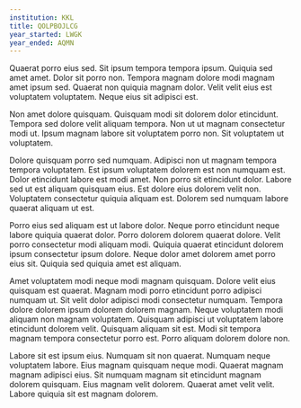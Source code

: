 ```yaml
---
institution: KKL
title: QOLPBOJLCG
year_started: LWGK
year_ended: AQMN
---
```


Quaerat porro eius sed. Sit ipsum tempora tempora ipsum. Quiquia sed amet amet. Dolor sit porro non. Tempora magnam dolore modi magnam amet ipsum sed. Quaerat non quiquia magnam dolor. Velit velit eius est voluptatem voluptatem. Neque eius sit adipisci est.

Non amet dolore quisquam. Quisquam modi sit dolorem dolor etincidunt. Tempora sed dolore velit aliquam tempora. Non ut ut magnam consectetur modi ut. Ipsum magnam labore sit voluptatem porro non. Sit voluptatem ut voluptatem.

Dolore quisquam porro sed numquam. Adipisci non ut magnam tempora tempora voluptatem. Est ipsum voluptatem dolorem est non numquam est. Dolor etincidunt labore est modi amet. Non porro sit etincidunt dolor. Labore sed ut est aliquam quisquam eius. Est dolore eius dolorem velit non. Voluptatem consectetur quiquia aliquam est. Dolorem sed numquam labore quaerat aliquam ut est.

Porro eius sed aliquam est ut labore dolor. Neque porro etincidunt neque labore quiquia quaerat dolor. Porro dolorem dolorem quaerat dolore. Velit porro consectetur modi aliquam modi. Quiquia quaerat etincidunt dolorem ipsum consectetur ipsum dolore. Neque dolor amet dolorem amet porro eius sit. Quiquia sed quiquia amet est aliquam.

Amet voluptatem modi neque modi magnam quisquam. Dolore velit eius quisquam est quaerat. Magnam modi porro etincidunt porro adipisci numquam ut. Sit velit dolor adipisci modi consectetur numquam. Tempora dolore dolorem ipsum dolorem dolorem magnam. Neque voluptatem modi aliquam non magnam voluptatem. Quisquam adipisci ut voluptatem labore etincidunt dolorem velit. Quisquam aliquam sit est. Modi sit tempora magnam tempora consectetur porro est. Porro aliquam dolorem dolore non.

Labore sit est ipsum eius. Numquam sit non quaerat. Numquam neque voluptatem labore. Eius magnam quisquam neque modi. Quaerat magnam magnam adipisci eius. Sit numquam magnam sit etincidunt magnam dolorem quisquam. Eius magnam velit dolorem. Quaerat amet velit velit. Labore quiquia sit est magnam dolorem.
    